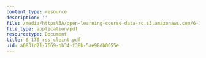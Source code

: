 ```yaml
---
content_type: resource
description: ''
file: /media/https%3A/open-learning-course-data-rc.s3.amazonaws.com/6-170-laboratory-in-software-engineering-fall-2005/a0831d217669bb34f38b5ae98db0055e_6_170_rss_cleint.pdf
file_type: application/pdf
resourcetype: Document
title: 6_170_rss_cleint.pdf
uid: a0831d21-7669-bb34-f38b-5ae98db0055e
---
```


